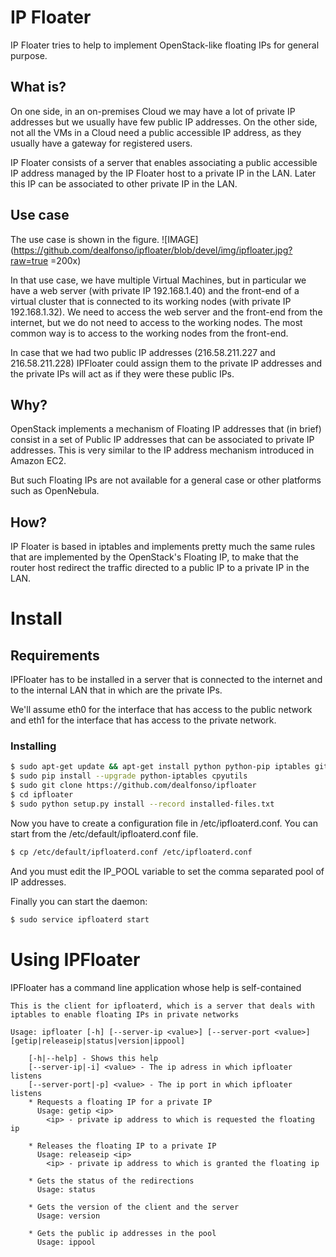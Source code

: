 # IP Floater
IP Floater tries to help to implement OpenStack-like floating IPs for general purpose.

## What is?
On one side, in an on-premises Cloud we may have a lot of private IP addresses but we usually have few public IP addresses. On the other side, not all the VMs in a Cloud need a public accessible IP address, as they usually have a gateway for registered users.

IP Floater consists of a server that enables associating a public accessible IP address managed by the IP Floater host to a private IP in the LAN. Later this IP can be associated to other private IP in the LAN.

## Use case
The use case is shown in the figure.
![IMAGE](https://github.com/dealfonso/ipfloater/blob/devel/img/ipfloater.jpg?raw=true =200x)

In that use case, we have multiple Virtual Machines, but in particular we have a web server (with private IP 192.168.1.40) and the front-end of a virtual cluster that is connected to its working nodes (with private IP 192.168.1.32). We need to access the web server and the front-end from the internet, but we do not need to access to the working nodes. The most common way is to access to the working nodes from the front-end.

In case that we had two public IP addresses (216.58.211.227 and 216.58.211.228) IPFloater could assign them to the private IP addresses and the private IPs will act as if they were these public IPs.

## Why?
OpenStack implements a mechanism of Floating IP addresses that (in brief) consist in a set of Public IP addresses that can be associated to private IP addresses. This is very similar to the IP address mechanism introduced in Amazon EC2.

But such Floating IPs are not available for a general case or other platforms such as OpenNebula.
## How?
IP Floater is based in iptables and implements pretty much the same rules that are implemented by the OpenStack's Floating IP, to make that the router host redirect the traffic directed to a public IP to a private IP in the LAN.

# Install

## Requirements
IPFloater has to be installed in a server that is connected to the internet and to the internal LAN that in which are the private IPs.

We'll assume eth0 for the interface that has access to the public network and eth1 for the interface that has access to the private network.

### Installing

```bash
$ sudo apt-get update && apt-get install python python-pip iptables git
$ sudo pip install --upgrade python-iptables cpyutils
$ sudo git clone https://github.com/dealfonso/ipfloater
$ cd ipfloater
$ sudo python setup.py install --record installed-files.txt
```

Now you have to create a configuration file in /etc/ipfloaterd.conf. You can start from the /etc/default/ipfloaterd.conf file.

```bash
$ cp /etc/default/ipfloaterd.conf /etc/ipfloaterd.conf
```

And you must edit the IP_POOL variable to set the comma separated pool of IP addresses.

Finally you can start the daemon:
```bash
$ sudo service ipfloaterd start
```
# Using IPFloater

IPFloater has a command line application whose help is self-contained
```
This is the client for ipfloaterd, which is a server that deals with iptables to enable floating IPs in private networks

Usage: ipfloater [-h] [--server-ip <value>] [--server-port <value>] [getip|releaseip|status|version|ippool]

	[-h|--help] - Shows this help
	[--server-ip|-i] <value> - The ip adress in which ipfloater listens
	[--server-port|-p] <value> - The ip port in which ipfloater listens
	* Requests a floating IP for a private IP
	  Usage: getip <ip>
		<ip> - private ip address to which is requested the floating ip

	* Releases the floating IP to a private IP
	  Usage: releaseip <ip>
		<ip> - private ip address to which is granted the floating ip

	* Gets the status of the redirections
	  Usage: status

	* Gets the version of the client and the server
	  Usage: version

	* Gets the public ip addresses in the pool
	  Usage: ippool
```
